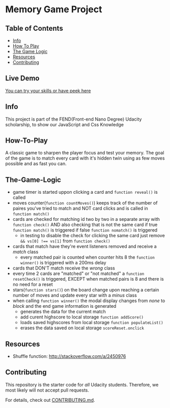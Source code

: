 # Memory Game Project

## Table of Contents
* [Info](#info)
* [How To Play](#how-to-play)
* [The Game Logic](#the-game-logic)
* [Resources](#resources)
* [Contributing](#contributing)


## Live Demo
[You can try your skills or have peek here](https://gabrielcmoraru.github.io/memory-game/ "Concentration")



## Info
This project is part of the FEND(Front-end Nano Degree) Udacity scholarship, to show our JavaScript and Css Knowledge



## How-To-Play
A classic game to sharpen the player focus and test your memory. 
The goal of the game is to match every card with it's hidden twin using as few moves possible and as fast you can.


## The-Game-Logic
- game timer is started uppon clicking a card and `function reveal()` is called
- moves counter(`function countMoves()`) keeps track of the number of paires you've tried to match and NOT card clicks and is called in `function match()`
- cards are checked for matching id two by two in a separate array with `function check()` AND also checking that is not the same card if true `function match()` is triggered if false `function nomatch()` is triggered
  * in testing to disable the check for clicking the same card just remove `&& vs[0] !== vs[1]` from `function check()` 
- cards that match have they're event listeners removed and receive a *match* class
  * every matched pair is counted when counter hits 8 the `function winner()` is triggered with a 200ms delay
- cards that DON'T match receive the *wrong* class
- every time 2 cards are "matched" or "not matched" a `function resetCheck()` is triggered, EXCEPT when matched pairs is 8 and there is no need for a reset
- stars(`function stars()`) on the board change upon reaching a certain number of moves and update every star with a *minus* class
- when calling `function winner()` the modal display changes from *none* to *block* and the end game information is generated
  * generates the data for the current match
  * add curent highscore to local storage `function addScore()`
  * loads saved highscores from local storage `function populateList()`
  * erases the data saved on local storage `scoreReset.onclick`


## Resources
- Shuffle function: http://stackoverflow.com/a/2450976



## Contributing

This repository is the starter code for _all_ Udacity students. Therefore, we most likely will not accept pull requests.

For details, check out [CONTRIBUTING.md](CONTRIBUTING.md).
